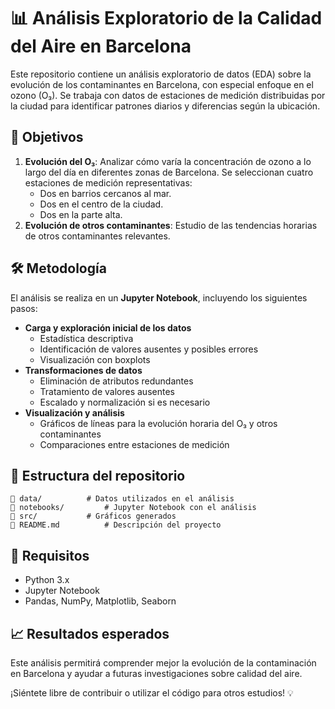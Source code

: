 # 📊 Análisis Exploratorio de la Calidad del Aire en Barcelona

Este repositorio contiene un análisis exploratorio de datos (EDA) sobre la evolución de los contaminantes en Barcelona, con especial enfoque en el ozono (O₃). Se trabaja con datos de estaciones de medición distribuidas por la ciudad para identificar patrones diarios y diferencias según la ubicación.

## 📌 Objetivos

1. **Evolución del O₃**: Analizar cómo varía la concentración de ozono a lo largo del día en diferentes zonas de Barcelona. Se seleccionan cuatro estaciones de medición representativas:
   - Dos en barrios cercanos al mar.
   - Dos en el centro de la ciudad.
   - Dos en la parte alta.
2. **Evolución de otros contaminantes**: Estudio de las tendencias horarias de otros contaminantes relevantes.

## 🛠️ Metodología

El análisis se realiza en un **Jupyter Notebook**, incluyendo los siguientes pasos:

- **Carga y exploración inicial de los datos**
  - Estadística descriptiva
  - Identificación de valores ausentes y posibles errores
  - Visualización con boxplots
- **Transformaciones de datos**
  - Eliminación de atributos redundantes
  - Tratamiento de valores ausentes
  - Escalado y normalización si es necesario
- **Visualización y análisis**
  - Gráficos de líneas para la evolución horaria del O₃ y otros contaminantes
  - Comparaciones entre estaciones de medición

## 📂 Estructura del repositorio

```
📂 data/          # Datos utilizados en el análisis
📂 notebooks/         # Jupyter Notebook con el análisis
📂 src/           # Gráficos generados
📜 README.md          # Descripción del proyecto
```

## 🚀 Requisitos

- Python 3.x
- Jupyter Notebook
- Pandas, NumPy, Matplotlib, Seaborn

## 📈 Resultados esperados

Este análisis permitirá comprender mejor la evolución de la contaminación en Barcelona y ayudar a futuras investigaciones sobre calidad del aire.

¡Siéntete libre de contribuir o utilizar el código para otros estudios! 💡
